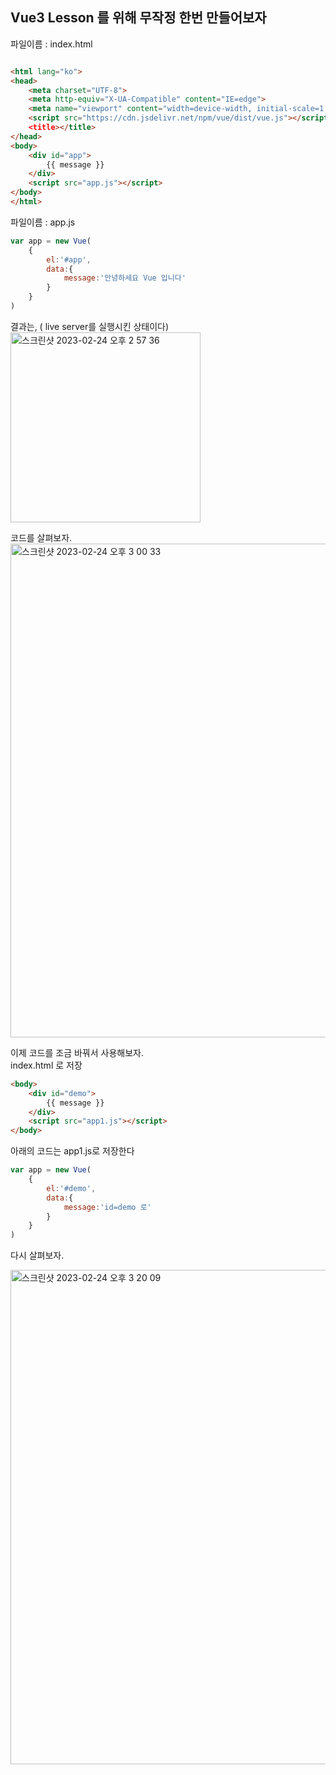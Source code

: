 ## Vue3 Lesson 를 위해 무작정 한번 만들어보자


파일이름 : index.html   
```html

<html lang="ko">
<head>
    <meta charset="UTF-8">
    <meta http-equiv="X-UA-Compatible" content="IE=edge">
    <meta name="viewport" content="width=device-width, initial-scale=1.0">
    <script src="https://cdn.jsdelivr.net/npm/vue/dist/vue.js"></script
    <title></title>
</head>
<body>
    <div id="app">
        {{ message }}
    </div>
    <script src="app.js"></script>
</body>
</html>
```


파일이름 : app.js   
```javascript
var app = new Vue(
    {
        el:'#app',
        data:{
            message:'안녕하세요 Vue 입니다'
        }
    }
)

```
결과는,  ( live server를 실행시킨 상태이다)  
<img width="304" alt="스크린샷 2023-02-24 오후 2 57 36" src="https://user-images.githubusercontent.com/48478079/221103454-26199283-443e-4ba7-8b8f-ed9c538dcee7.png">

코드를 살펴보자.   
<img width="790" alt="스크린샷 2023-02-24 오후 3 00 33" src="https://user-images.githubusercontent.com/48478079/221104253-df3c24fa-9244-42ab-8cc5-14a9f78564cf.png">

이제 코드를 조금 바꿔서 사용해보자.   
index.html 로 저장   
```html
<body>
    <div id="demo">
        {{ message }}
    </div>
    <script src="app1.js"></script>
</body>

```

아래의 코드는 app1.js로 저장한다
```javascript
var app = new Vue(
    {
        el:'#demo',
        data:{
            message:'id=demo 로'
        }
    }
)
```

다시 살펴보자.

<img width="791" alt="스크린샷 2023-02-24 오후 3 20 09" src="https://user-images.githubusercontent.com/48478079/221107207-1909fe49-089e-4423-bc6c-f6823dbd5305.png">


